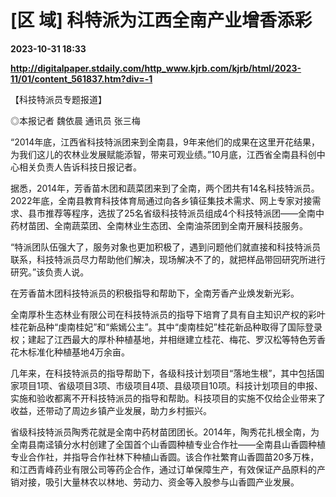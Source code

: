 # [区 域] 科特派为江西全南产业增香添彩

**2023-10-31 18:33**

**http://digitalpaper.stdaily.com/http_www.kjrb.com/kjrb/html/2023-11/01/content_561837.htm?div=-1**

 【科技特派员专题报道】

 ◎本报记者 魏依晨 通讯员 张三梅

 “2014年底，江西省科技特派团来到全南县，9年来他们的成果在这里开花结果，为我们这儿的农林业发展赋能添智，带来可观业绩。”10月底，江西省全南县科创中心相关负责人告诉科技日报记者。

 据悉，2014年，芳香苗木团和蔬菜团来到了全南，两个团共有14名科技特派员。2022年底，全南县教育科技体育局通过向各乡镇征集技术需求、网上专家对接需求、县市推荐等程序，选拔了25名省级科技特派员组成4个科技特派团——全南中药材苗团、全南蔬菜团、全南林业生态团、全南油茶团到全南开展科技服务。

 “特派团队伍强大了，服务对象也更加积极了，遇到问题他们就直接和科技特派员联系，科技特派员尽力帮助他们解决，现场解决不了的，就把样品带回研究所进行研究。”该负责人说。

 在芳香苗木团科技特派员的积极指导和帮助下，全南芳香产业焕发新光彩。

 全南厚朴生态林业有限公司在科技特派员的指导下培育了具有自主知识产权的彩叶桂花新品种“虔南桂妃”和“紫嫣公主”。其中“虔南桂妃”桂花新品种取得了国际登录权；建起了江西最大的厚朴种植基地，并相继建立桂花、梅花、罗汉松等特色芳香花木标准化种植基地4万余亩。

 几年来，在科技特派员的指导帮助下，各级科技计划项目“落地生根”，其中包括国家项目1项、省级项目3项、市级项目4项、县级项目10项。科技计划项目的申报、实施和验收都离不开科技特派员的指导和帮助。科技项目的实施不仅给企业带来了收益，还带动了周边乡镇产业发展，助力乡村振兴。

 省级科技特派员陶秀花就是全南中药材苗团团长。2014年，陶秀花扎根全南，为全南县南迳镇分水村创建了全国首个山香圆种植专业合作社——全南县山香圆种植专业合作社，并指导合作社林下种植山香圆。该合作社繁育山香圆苗20多万株，和江西青峰药业有限公司等药企合作，通过订单保障生产，有效保证产品原料的产销对接，吸引大量林农以林地、劳动力、资金等入股参与山香圆产业发展。